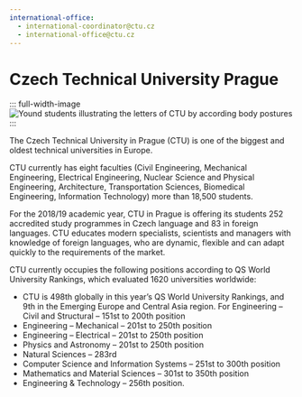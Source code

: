```yaml
---
international-office:
  - international-coordinator@ctu.cz
  - international-office@ctu.cz
---
```


# Czech Technical University Prague

::: full-width-image
<img :src="$withBase('/assets/img/partner/ctu/people.jpg')" alt="Yound students illustrating the letters of CTU by according body postures" title="Czech Technical University in Prague (CTU)">
:::

The Czech Technical University in Prague (CTU) is one of the biggest and oldest technical universities in Europe.

CTU currently has eight faculties (Civil Engineering, Mechanical Engineering, Electrical Engineering, Nuclear Science and Physical Engineering, Architecture, Transportation Sciences, Biomedical Engineering, Information Technology) more than 18,500 students.

<!-- more -->

For the 2018/19 academic year, CTU in Prague is offering its students 252 accredited study programmes in Czech language and 83 in foreign languages. CTU educates modern specialists, scientists and managers with knowledge of foreign languages, who are dynamic, flexible and can adapt quickly to the requirements of the market.

CTU currently occupies the following positions according to QS World University Rankings, which evaluated 1620 universities worldwide:

- CTU is 498th globally in this year’s QS World University Rankings, and 9th in the Emerging Europe and Central Asia region. For Engineering – Civil and Structural – 151st to 200th position
- Engineering – Mechanical – 201st to 250th position
- Engineering – Electrical – 201st to 250th position
- Physics and Astronomy – 201st to 250th position
- Natural Sciences – 283rd
- Computer Science and Information Systems – 251st to 300th position
- Mathematics and Material Sciences – 301st to 350th position
- Engineering & Technology – 256th position.
